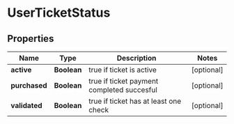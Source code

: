 
# UserTicketStatus

## Properties
Name | Type | Description | Notes
------------ | ------------- | ------------- | -------------
**active** | **Boolean** | true if ticket is active |  [optional]
**purchased** | **Boolean** | true if ticket payment completed succesful |  [optional]
**validated** | **Boolean** | true if ticket has at least one check |  [optional]



